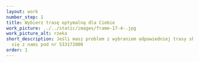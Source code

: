 ```yaml
---
layout: work
number_step: 1
title: Wybierz trasę optymalną dla Ciebie
work_picture: ../../static/images/frame-17-4-.jpg
work_picture_alt: rzeka
short_description: Jeśli masz problem z wybraniem odpowiedniej trasy skontaktuj
  się z nami pod nr 533172000
order: 1
---
```

